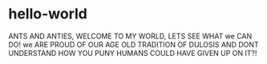 # hello-world
ANTS AND ANTIES, WELCOME TO MY WORLD, LETS SEE WHAT we CAN DO!
we ARE PROUD OF OUR AGE OLD TRADITION OF DULOSIS AND DONT UNDERSTAND HOW YOU PUNY HUMANS COULD HAVE GIVEN UP ON IT?!
